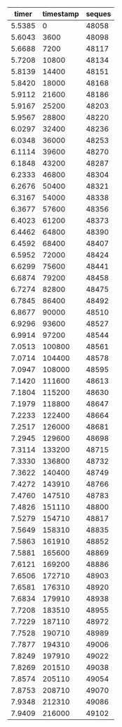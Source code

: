

timer  | timestamp | seques
-------|-----------|--------
5.5385 | 0         | 48058
5.6043 | 3600      | 48098
5.6688 | 7200      | 48117
5.7208 | 10800     | 48134
5.8139 | 14400     | 48151
5.8420 | 18000     | 48168
5.9112 | 21600     | 48186
5.9167 | 25200     | 48203
5.9567 | 28800     | 48220
6.0297 | 32400     | 48236
6.0348 | 36000     | 48253
6.1114 | 39600     | 48270
6.1848 | 43200     | 48287
6.2333 | 46800     | 48304
6.2676 | 50400     | 48321
6.3167 | 54000     | 48338
6.3677 | 57600     | 48356
6.4023 | 61200     | 48373
6.4462 | 64800     | 48390
6.4592 | 68400     | 48407
6.5952 | 72000     | 48424
6.6299 | 75600     | 48441
6.6874 | 79200     | 48458
6.7274 | 82800     | 48475
6.7845 | 86400     | 48492
6.8677 | 90000     | 48510
6.9296 | 93600     | 48527
6.9914 | 97200     | 48544
7.0513 | 100800    | 48561
7.0714 | 104400    | 48578
7.0947 | 108000    | 48595
7.1420 | 111600    | 48613
7.1804 | 115200    | 48630
7.1979 | 118800    | 48647
7.2233 | 122400    | 48664
7.2517 | 126000    | 48681
7.2945 | 129600    | 48698
7.3114 | 133200    | 48715
7.3330 | 136800    | 48732
7.3622 | 140400    | 48749
7.4272 | 143910    | 48766
7.4760 | 147510    | 48783
7.4826 | 151110    | 48800
7.5279 | 154710    | 48817
7.5649 | 158310    | 48835
7.5863 | 161910    | 48852
7.5881 | 165600    | 48869
7.6121 | 169200    | 48886
7.6506 | 172710    | 48903
7.6581 | 176310    | 48920
7.6834 | 179910    | 48938
7.7208 | 183510    | 48955
7.7229 | 187110    | 48972
7.7528 | 190710    | 48989
7.7877 | 194310    | 49006
7.8249 | 197910    | 49022
7.8269 | 201510    | 49038
7.8574 | 205110    | 49054
7.8753 | 208710    | 49070
7.9348 | 212310    | 49086
7.9409 | 216000    | 49102
